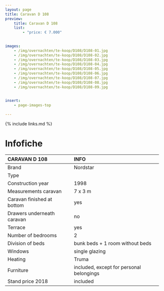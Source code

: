 ```yaml
---
layout: page
title: Caravan D 108
preview: 
    title: Caravan D 108
    list:
        - "price: € 7.000"
        
        
images:
    - /img/overnachten/te-koop/D108/D108-01.jpg
    - /img/overnachten/te-koop/D108/D108-02.jpg
    - /img/overnachten/te-koop/D108/D108-03.jpg
    - /img/overnachten/te-koop/D108/D108-04.jpg
    - /img/overnachten/te-koop/D108/D108-05.jpg
    - /img/overnachten/te-koop/D108/D108-06.jpg
    - /img/overnachten/te-koop/D108/D108-07.jpg
    - /img/overnachten/te-koop/D108/D108-08.jpg
    - /img/overnachten/te-koop/D108/D108-09.jpg
    
    
insert:
    - page-images-top
    
---
```


{% include links.md %}



# Infofiche 

CARAVAN D 108              | INFO        | 
:---------------------------|:------------|
Brand                       |Nordstar
Type                        |
Construction year           |1998
Measurements caravan        |7 x 3 m
Caravan finished at bottom  |yes
Drawers underneath caravan  |no
Terrace                     |yes
Number of bedrooms          |2
Division of beds            |bunk beds + 1 room without beds
Windows                     |single glazing
Heating                     |Truma
Furniture                   |included, except for personal belongings
Stand price 2018            |included
